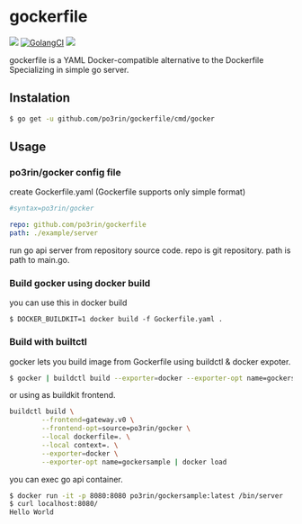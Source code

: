 # gockerfile

<img src="https://img.shields.io/badge/go-v1.12-blue.svg"/> [![GolangCI](https://golangci.com/badges/github.com/po3rin/gockerfile.svg)](https://golangci.com) <a href="https://codeclimate.com/github/po3rin/gockerfile/maintainability"> <a href="https://codeclimate.com/github/po3rin/gockerfile/maintainability"><img src="https://api.codeclimate.com/v1/badges/7cc6dbab602cfd7e2e9a/maintainability" /></a>

gockerfile is a YAML Docker-compatible alternative to the Dockerfile Specializing in simple go server.

## Instalation

```bash
$ go get -u github.com/po3rin/gockerfile/cmd/gocker
```

## Usage

### po3rin/gocker config file

create Gockerfile.yaml (Gockerfile supports only simple format)

```yaml
#syntax=po3rin/gocker

repo: github.com/po3rin/gockerfile
path: ./example/server
```

run go api server from repository source code. repo is git repository. path is path to main.go.

### Build gocker using docker build

you can use this in docker build

```
$ DOCKER_BUILDKIT=1 docker build -f Gockerfile.yaml .
```

### Build with builtctl

gocker lets you build image from Gockerfile using buildctl & docker expoter.

```bash
$ gocker | buildctl build --exporter=docker --exporter-opt name=gockersample | docker load
```

or using as buildkit frontend.

```bash
buildctl build \
		--frontend=gateway.v0 \
		--frontend-opt=source=po3rin/gocker \
		--local dockerfile=. \
		--local context=. \
		--exporter=docker \
		--exporter-opt name=gockersample | docker load
```

you can exec go api container.

```bash
$ docker run -it -p 8080:8080 po3rin/gockersample:latest /bin/server
$ curl localhost:8080/
Hello World
```
